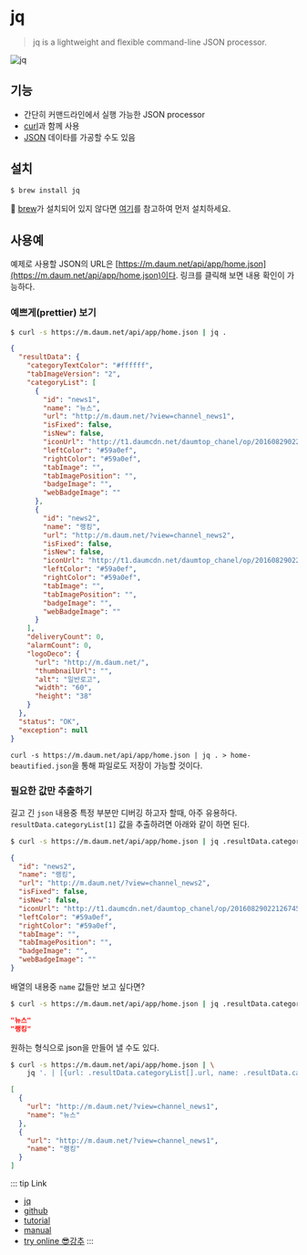 # jq
> jq is a lightweight and flexible command-line JSON processor.

![jq](https://stedolan.github.io/jq/jq.png)


## 기능
* 간단히 커맨드라인에서 실행 가능한 JSON processor
* [curl](/http/curl.html)과 함께 사용
* [JSON](/ajax/json.html) 데이타를 가공할 수도 있음


## 설치

```sh
$ brew install jq
```
🤨 [brew](https://brew.sh/index_ko)가 설치되어 있지 않다면 [여기](https://brew.sh/index_ko)를 참고하여 먼저 설치하세요.

## 사용예
예제로 사용할 JSON의 URL은 [https://m.daum.net/api/app/home.json](https://m.daum.net/api/app/home.json)이다. 링크를 클릭해 보면 내용 확인이 가능하다.  

### 예쁘게(prettier) 보기
```sh
$ curl -s https://m.daum.net/api/app/home.json | jq .
```
```json
{
  "resultData": {
    "categoryTextColor": "#ffffff",
    "tabImageVersion": "2",
    "categoryList": [
      {
        "id": "news1",
        "name": "뉴스",
        "url": "http://m.daum.net/?view=channel_news1",
        "isFixed": false,
        "isNew": false,
        "iconUrl": "http://t1.daumcdn.net/daumtop_chanel/op/20160829022139457.png",
        "leftColor": "#59a0ef",
        "rightColor": "#59a0ef",
        "tabImage": "",
        "tabImagePosition": "",
        "badgeImage": "",
        "webBadgeImage": ""
      },
      {
        "id": "news2",
        "name": "랭킹",
        "url": "http://m.daum.net/?view=channel_news2",
        "isFixed": false,
        "isNew": false,
        "iconUrl": "http://t1.daumcdn.net/daumtop_chanel/op/20160829022126745.png",
        "leftColor": "#59a0ef",
        "rightColor": "#59a0ef",
        "tabImage": "",
        "tabImagePosition": "",
        "badgeImage": "",
        "webBadgeImage": ""
      }
    ],
    "deliveryCount": 0,
    "alarmCount": 0,
    "logoDeco": {
      "url": "http://m.daum.net/",
      "thumbnailUrl": "",
      "alt": "일반로고",
      "width": "60",
      "height": "38"
    }
  },
  "status": "OK",
  "exception": null
}
```

`curl -s https://m.daum.net/api/app/home.json | jq . > home-beautified.json`을 통해 파일로도 저장이 가능할 것이다.

### 필요한 값만 추출하기

길고 긴 `json` 내용중 특정 부분만 디버깅 하고자 할때, 아주 유용하다. `resultData.categoryList[1]` 값을 추출하려면 아래와 같이 하면 된다.
```sh
$ curl -s https://m.daum.net/api/app/home.json | jq .resultData.categoryList[1]
```
```json
{
  "id": "news2",
  "name": "랭킹",
  "url": "http://m.daum.net/?view=channel_news2",
  "isFixed": false,
  "isNew": false,
  "iconUrl": "http://t1.daumcdn.net/daumtop_chanel/op/20160829022126745.png",
  "leftColor": "#59a0ef",
  "rightColor": "#59a0ef",
  "tabImage": "",
  "tabImagePosition": "",
  "badgeImage": "",
  "webBadgeImage": ""
}
```

배열의 내용중 `name` 값들만 보고 싶다면?
```sh
$ curl -s https://m.daum.net/api/app/home.json | jq .resultData.categoryList[].name
```
```json
"뉴스"
"랭킹"
```

원하는 형식으로 json을 만들어 낼 수도 있다.
```sh
$ curl -s https://m.daum.net/api/app/home.json | \
    jq '. | [{url: .resultData.categoryList[].url, name: .resultData.categoryList[].name }]'
```
```json
[
  {
    "url": "http://m.daum.net/?view=channel_news1",
    "name": "뉴스"
  },
  {
    "url": "http://m.daum.net/?view=channel_news1",
    "name": "랭킹"
  }
]
```






::: tip Link
- [jq](https://stedolan.github.io/jq/)
- [github](https://github.com/stedolan/jq/)
- [tutorial](https://stedolan.github.io/jq/tutorial/)
- [manual](https://stedolan.github.io/jq/manual/)
- [try online 😎강추](https://jqplay.org/)
:::